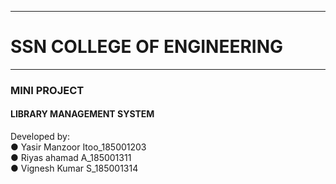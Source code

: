 ***
# SSN COLLEGE OF ENGINEERING

****
### MINI PROJECT
#### LIBRARY MANAGEMENT SYSTEM

Developed by:\
● Yasir Manzoor Itoo_185001203\
● Riyas ahamad A_185001311\
● Vignesh Kumar S_185001314
